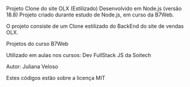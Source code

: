 Projeto Clone do site OLX (Estilizado)
Desenvolvido em Node.js (versão 18.8)
Projeto criado durante estudo de Node.js, em curso da B7Web.

O projeto consiste de um Clone estilizado do BackEnd do site de vendas OLX.

Projetos do curso B7Web

Utilizado em aulas nos cursos:
Dev FullStack JS da Soitech


Autor: Juliana Veloso

Estes códigos estão sobre a licença MIT
